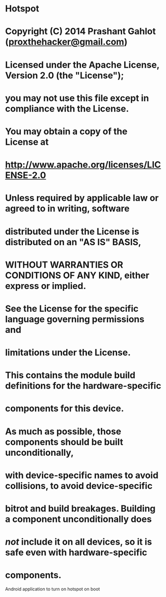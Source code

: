 Hotspot
=======

#
# Copyright (C) 2014 Prashant Gahlot (proxthehacker@gmail.com)
#
# Licensed under the Apache License, Version 2.0 (the "License");
# you may not use this file except in compliance with the License.
# You may obtain a copy of the License at
#
#      http://www.apache.org/licenses/LICENSE-2.0
#
# Unless required by applicable law or agreed to in writing, software
# distributed under the License is distributed on an "AS IS" BASIS,
# WITHOUT WARRANTIES OR CONDITIONS OF ANY KIND, either express or implied.
# See the License for the specific language governing permissions and
# limitations under the License.
#

# This contains the module build definitions for the hardware-specific
# components for this device.
#
# As much as possible, those components should be built unconditionally,
# with device-specific names to avoid collisions, to avoid device-specific
# bitrot and build breakages. Building a component unconditionally does
# *not* include it on all devices, so it is safe even with hardware-specific
# components.

Android application to turn on hotspot on boot
